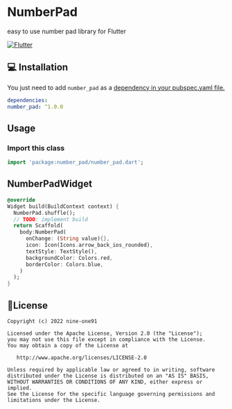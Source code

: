 # NumberPad

easy to use number pad library for Flutter

 [![Flutter](https://img.shields.io/badge/Platform-Flutter-blue.svg)](https://flutter.dev/)


## 💻 Installation

You just need to add `number_pad` as a [dependency in your pubspec.yaml file.](https://flutter.dev/docs/development/packages-and-plugins/using-packages)

```yaml
dependencies:
number_pad: ^1.0.0
```

## Usage

### Import this class

```dart
import 'package:number_pad/number_pad.dart';
```

## NumberPadWidget

```dart
@override
Widget build(BuildContext context) {
  NumberPad.shuffle();
  // TODO: implement build
  return Scaffold(
    body:NumberPad(
      onChange: (String value){},
      icon: Icon(Icons.arrow_back_ios_rounded),
      textStyle: TextStyle(),
      backgroundColor: Colors.red,
      borderColor: Colors.blue,
    )
  );
}
```


## 📃License

    Copyright (c) 2022 nine-one91

    Licensed under the Apache License, Version 2.0 (the "License");
    you may not use this file except in compliance with the License.
    You may obtain a copy of the License at

       http://www.apache.org/licenses/LICENSE-2.0

    Unless required by applicable law or agreed to in writing, software
    distributed under the License is distributed on an "AS IS" BASIS,
    WITHOUT WARRANTIES OR CONDITIONS OF ANY KIND, either express or implied.
    See the License for the specific language governing permissions and
    limitations under the License.